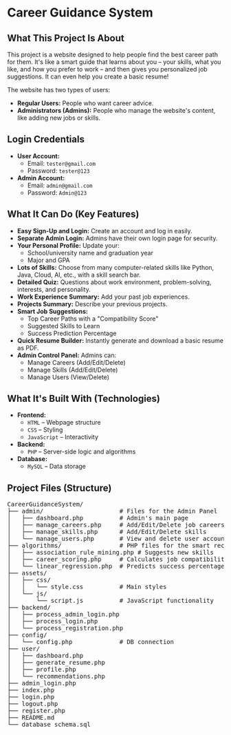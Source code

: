 <h1>Career Guidance System</h1>

<h2>What This Project Is About</h2>
<p>
This project is a website designed to help people find the best career path for them. It's like a smart guide that learns about you – your skills, what you like, and how you prefer to work – and then gives you personalized job suggestions. It can even help you create a basic resume!
</p>

<p>The website has two types of users:</p>
<ul>
  <li><strong>Regular Users:</strong> People who want career advice.</li>
  <li><strong>Administrators (Admins):</strong> People who manage the website's content, like adding new jobs or skills.</li>
</ul>

<h2>Login Credentials</h2>
<ul>
  <li><strong>User Account:</strong>
    <ul>
      <li>Email: <code>tester@gmail.com</code></li>
      <li>Password: <code>tester@123</code></li>
    </ul>
  </li>
  <li><strong>Admin Account:</strong>
    <ul>
      <li>Email: <code>admin@gmail.com</code></li>
      <li>Password: <code>Admin@123</code></li>
    </ul>
  </li>
</ul>

<h2>What It Can Do (Key Features)</h2>
<ul>
  <li><strong>Easy Sign-Up and Login:</strong> Create an account and log in easily.</li>
  <li><strong>Separate Admin Login:</strong> Admins have their own login page for security.</li>
  <li><strong>Your Personal Profile:</strong> Update your:
    <ul>
      <li>School/university name and graduation year</li>
      <li>Major and GPA</li>
    </ul>
  </li>
  <li><strong>Lots of Skills:</strong> Choose from many computer-related skills like Python, Java, Cloud, AI, etc., with a skill search bar.</li>
  <li><strong>Detailed Quiz:</strong> Questions about work environment, problem-solving, interests, and personality.</li>
  <li><strong>Work Experience Summary:</strong> Add your past job experiences.</li>
  <li><strong>Projects Summary:</strong> Describe your previous projects.</li>
  <li><strong>Smart Job Suggestions:</strong>
    <ul>
      <li>Top Career Paths with a "Compatibility Score"</li>
      <li>Suggested Skills to Learn</li>
      <li>Success Prediction Percentage</li>
    </ul>
  </li>
  <li><strong>Quick Resume Builder:</strong> Instantly generate and download a basic resume as PDF.</li>
  <li><strong>Admin Control Panel:</strong> Admins can:
    <ul>
      <li>Manage Careers (Add/Edit/Delete)</li>
      <li>Manage Skills (Add/Edit/Delete)</li>
      <li>Manage Users (View/Delete)</li>
    </ul>
  </li>
</ul>

<h2>What It's Built With (Technologies)</h2>
<ul>
  <li><strong>Frontend:</strong>
    <ul>
      <li><code>HTML</code> – Webpage structure</li>
      <li><code>CSS</code> – Styling</li>
      <li><code>JavaScript</code> – Interactivity</li>
    </ul>
  </li>
  <li><strong>Backend:</strong>
    <ul>
      <li><code>PHP</code> – Server-side logic and algorithms</li>
    </ul>
  </li>
  <li><strong>Database:</strong>
    <ul>
      <li><code>MySQL</code> – Data storage</li>
    </ul>
  </li>
</ul>

<h2>Project Files (Structure)</h2>
<pre>
CareerGuidanceSystem/
├── admin/                     # Files for the Admin Panel
│   ├── dashboard.php          # Admin's main page
│   ├── manage_careers.php     # Add/Edit/Delete job careers
│   ├── manage_skills.php      # Add/Edit/Delete skills
│   └── manage_users.php       # View and delete user accounts
├── algorithms/                # PHP files for the smart recommendation logic
│   ├── association_rule_mining.php # Suggests new skills
│   ├── career_scoring.php     # Calculates job compatibility scores
│   └── linear_regression.php  # Predicts success percentages
├── assets/
│   ├── css/
│   │   └── style.css          # Main styles
│   └── js/
│       └── script.js          # JavaScript functionality
├── backend/
│   ├── process_admin_login.php
│   ├── process_login.php
│   └── process_registration.php
├── config/
│   └── config.php             # DB connection
├── user/
│   ├── dashboard.php
│   ├── generate_resume.php
│   ├── profile.php
│   └── recommendations.php
├── admin_login.php
├── index.php
├── login.php
├── logout.php
├── register.php
├── README.md
└── database_schema.sql
</pre>


